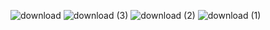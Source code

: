 




![download](https://github.com/Afonsina1/Afonsina1/assets/125184253/398dae4d-4a33-4d34-8970-bb7db5c19031)
![download (3)](https://github.com/Afonsina1/Afonsina1/assets/125184253/48befb08-80d9-480c-b6a1-8c665e3fce42)
![download (2)](https://github.com/Afonsina1/Afonsina1/assets/125184253/d2c30930-8882-4d0e-966a-fcc3e43bbdf8)
![download (1)](https://github.com/Afonsina1/Afonsina1/assets/125184253/9429d3fd-af40-46da-91a8-1cd971d1c5ed)

